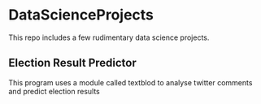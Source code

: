 # DataScienceProjects

This repo includes a few rudimentary data science projects.

## Election Result Predictor

This program uses a module called textblod to analyse twitter comments and predict election results
